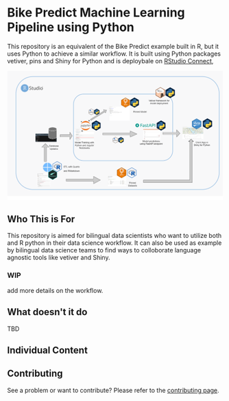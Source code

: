 # Bike Predict Machine Learning Pipeline using Python

This repository is an equivalent of the Bike Predict example built in R, but it uses Python to achieve a similar workflow. It is built using Python packages vetiver, pins and Shiny for Python and is deploybale on [RStudio Connect](https://rstudio.com/products/connect/), 

![](img/bikeshare_python.png)

## Who This is For

This repository is aimed for bilingual data scientists who want to utilize both and R python in their data science workflow. It can also be used as example by bilingual data science teams to find ways to colloborate language agnostic tools like vetiver and Shiny.  

### WIP

add more details on the workflow.

## What doesn't it do

TBD

## Individual Content



## Contributing

See a problem or want to contribute? Please refer to the [contributing page](./CONTRBUTING.md).
